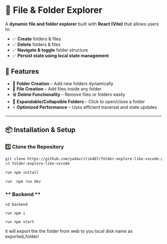 # 📁 File & Folder Explorer

A **dynamic file and folder explorer** built with **React (Vite)** that allows users to:

- ✅ **Create** folders & files
- ✅ **Delete** folders & files
- ✅ **Navigate & toggle** folder structure
- ✅ **Persist state using local state management**

## 🚀 Features

- 📂 **Folder Creation** – Add new folders dynamically
- 📄 **File Creation** – Add files inside any folder
- 🗑️ **Delete Functionality** – Remove files or folders easily
- 🔄 **Expandable/Collapsible Folders** – Click to open/close a folder
- ⚡ **Optimized Performance** – Uses efficient traversal and state updates

---

## 📦 Installation & Setup

### **1️⃣ Clone the Repository**

```sh
git clone https://github.com/yadavritik467/folder-explore-like-vscode.git
cd folder-explore-like-vscode

run npm install

run  npm run dev
```
### ** Backend  **


```
cd backend

run npm i

run npm start
```

it will export the the folder from web to you local disk name as exported_folder/